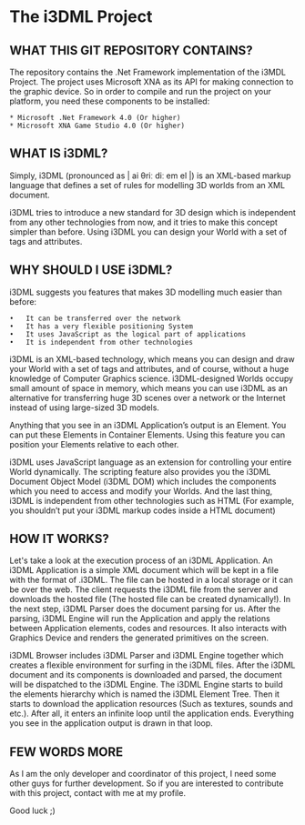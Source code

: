 # The i3DML Project

## WHAT THIS GIT REPOSITORY CONTAINS?
	
The repository contains the .Net Framework implementation 
of the i3MDL Project. The project uses Microsoft XNA as its
API for making connection to the graphic device. So in order
to compile and run the project on your platform, you need 
these components to be installed:

	* Microsoft .Net Framework 4.0 (Or higher)
	* Microsoft XNA Game Studio 4.0 (Or higher)

## WHAT IS i3DML? 

Simply, i3DML (pronounced as | ai θriː diː em el |) is an 
XML-based markup language that defines a set of rules for 
modelling 3D worlds from an XML document.

i3DML tries to introduce a new standard for 3D design which 
is independent from any other technologies from now, and it 
tries to make this concept simpler than before. Using i3DML 
you can design your World with a set of tags and attributes.

## WHY SHOULD I USE i3DML?

i3DML suggests you features that makes 3D modelling much easier 
than before:

	•	It can be transferred over the network
	•	It has a very flexible positioning System
	•	It uses JavaScript as the logical part of applications
	•	It is independent from other technologies
	
i3DML is an XML-based technology, which means you can design 
and draw your World with a set of tags and attributes, and of 
course, without a huge knowledge of Computer Graphics science.
i3DML-designed Worlds occupy small amount of space in memory, 
which means you can use i3DML as an alternative for transferring 
huge 3D scenes over a network or the Internet instead of using 
large-sized 3D models.

Anything that you see in an i3DML Application’s output is an 
Element. You can put these Elements in Container Elements. Using 
this feature you can position your Elements relative to each 
other.

i3DML uses JavaScript language as an extension for controlling 
your entire World dynamically. The scripting feature also 
provides you the i3DML Document Object Model (i3DML DOM) which
includes the components which you need to access and modify your
Worlds.
And the last thing, i3DML is independent from other technologies 
such as HTML (For example, you shouldn’t put your i3DML markup 
codes inside a HTML document) 
	
## HOW IT WORKS?

Let's take a look at the execution process of an i3DML Application. 
An i3DML Application is a simple XML document which will be kept in 
a file with the format of .i3DML. The file can be hosted in a local 
storage or it can be over the web. The client requests the i3DML file 
from the server and downloads the hosted file (The hosted file can 
be created dynamically!). In the next step, i3DML Parser does the 
document parsing for us. After the parsing, i3DML Engine will run the 
Application and apply the relations between Application elements, 
codes and resources. It also interacts with Graphics Device and 
renders the generated primitives on the screen. 

i3DML Browser includes i3DML Parser and i3DML Engine together which 
creates a flexible environment for surfing in the i3DML files.
After the i3DML document and its components is downloaded and parsed, 
the document will be dispatched to the i3DML Engine. The i3DML Engine 
starts to build the elements hierarchy which is named the i3DML Element 
Tree. Then it starts to download the application resources (Such as 
textures, sounds and etc.). After all, it enters an infinite loop until 
the application ends. Everything you see in the application output is 
drawn in that loop.

## FEW WORDS MORE
	
As I am the only developer and coordinator of this project, I need 
some other guys for further development. So if you are interested to 
contribute with this project, contact with me at my profile.

Good luck ;)
